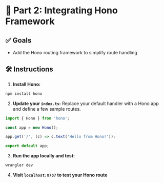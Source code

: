 # 🔗 Part 2: Integrating Hono Framework

## ✅ Goals
- Add the Hono routing framework to simplify route handling

## 🛠️ Instructions

1. **Install Hono:**
```bash
npm install hono
```

2. **Update your `index.ts`:**
Replace your default handler with a Hono app and define a few sample routes.

```ts
import { Hono } from 'hono';

const app = new Hono();

app.get('/', (c) => c.text('Hello from Hono!'));

export default app;
```

3. **Run the app locally and test:**
```bash
wrangler dev
```

4. **Visit `localhost:8787` to test your Hono route**
